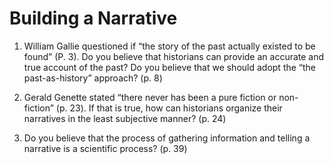 # Building a Narrative

1.	William Gallie questioned if “the story of the past actually existed to be found” (P. 3). Do you believe that historians can provide an accurate and true account of the past? Do you believe that we should adopt the “the past-as-history” approach? (p. 8)

2.	Gerald Genette stated “there never has been a pure fiction or non-fiction” (p. 23). If that is true, how can historians organize their narratives in the least subjective manner? (p. 24)

3.	Do you believe that the process of gathering information and telling a narrative is a scientific process? (p. 39) 
